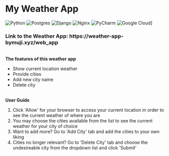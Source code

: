 # My Weather App

![Python](https://img.shields.io/badge/python-3670A0?style=for-the-badge&logo=python&logoColor=ffdd54)
![Postgres](https://img.shields.io/badge/postgres-%23316192.svg?style=for-the-badge&logo=postgresql&logoColor=white)
![Django](https://img.shields.io/badge/django-%23092E20.svg?style=for-the-badge&logo=django&logoColor=white)
![Nginx](https://img.shields.io/badge/nginx-%23009639.svg?style=for-the-badge&logo=nginx&logoColor=white)
![PyCharm](https://img.shields.io/badge/pycharm-143?style=for-the-badge&logo=pycharm&logoColor=black&color=black&labelColor=green)
![Google Cloud](https://img.shields.io/badge/GoogleCloud-%234285F4.svg?style=for-the-badge&logo=google-cloud&logoColor=white)]

<h3>Link to the Weather App: https://weather-app-bymuji.xyz/web_app</h3>
<br>
<b>The features of this weather app</b>
<ul>
<li> Show current location weather</li>
<li> Provide cities</li>
<li> Add new city name</li>
<li> Delete city </li></ul>
<br>
<b>User Guide</b>
<ol>
<li>Click 'Allow' for your browser to access your current location in order to see the current weather of where you are</li>
<li>You may choose the cities available from the list to see the current weather for your city of choice</li>
<li>Want to add more? Go to 'Add City' tab and add the cities to your own liking</li>
<li>Cities no longer relevant? Go to 'Delete City' tab and choose the undesireable city from the dropdown list and click 'Submit'</li>
</ol>
